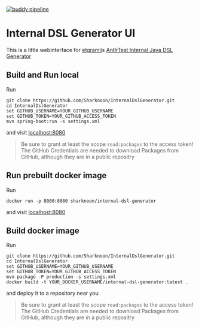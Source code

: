 [![buddy pipeline](https://app.buddy.works/sharknoon/internaldslgenerator/pipelines/pipeline/244367/badge.svg?token=bc546db16e7ab333d81c90ea1cccd24d5b2d6d924e81303b82a7816e8b269b52 "buddy pipeline")](https://app.buddy.works/sharknoon/internaldslgenerator/pipelines/pipeline/244367)

# Internal DSL Generator UI

This is a little webinterface for [etgramli](https://github.com/etgramli)s [AntlrTest Internal Java DSL Generator](https://github.com/etgramli/AntlrTest)

## Build and Run local
Run
```
git clone https://github.com/Sharknoon/InternalDslGenerator.git
cd InternalDslGenerator
set GITHUB_USERNAME=YOUR_GITHUB_USERNAME
set GITHUB_TOKEN=YOUR_GITHUB_ACCESS_TOKEN
mvn spring-boot:run -s settings.xml
```
and visit [localhost:8080](http://localhost:8080)

> Be sure to grant at least the scope ```read:packages``` to the access token!  
> The GitHub Credentials are needed to download Packages from GitHub, although they are in a public repositry

## Run prebuilt docker image
Run
```
docker run -p 8080:8080 sharknoon/internal-dsl-generator
```
and visit [localhost:8080](http://localhost:8080)

## Build docker image
Run
```
git clone https://github.com/Sharknoon/InternalDslGenerator.git
cd InternalDslGenerator
set GITHUB_USERNAME=YOUR_GITHUB_USERNAME
set GITHUB_TOKEN=YOUR_GITHUB_ACCESS_TOKEN
mvn package -P production -s settings.xml
docker build -t YOUR_DOCKER_USERNAME/internal-dsl-generator:latest .
```
and deploy it to a repository near you

> Be sure to grant at least the scope ```read:packages``` to the access token!  
> The GitHub Credentials are needed to download Packages from GitHub, although they are in a public repositry
